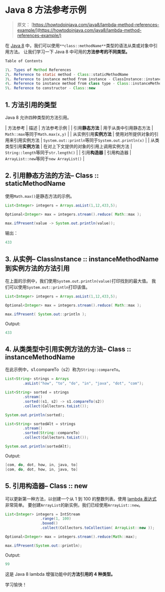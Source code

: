 # Java 8 方法参考示例

> 原文： [https://howtodoinjava.com/java8/lambda-method-references-example/](https://howtodoinjava.com/java8/lambda-method-references-example/)

在 [Java 8](//howtodoinjava.com/java-8-tutorial/) 中，我们可以使用`**class::methodName**`类型的语法从类或对象中引用方法。 让我们学习一下 Java 8 中可用的**方法参考的不同类型。**

```java
Table of Contents

1\. Types of Method References
2\. Reference to static method - Class::staticMethodName
3\. Reference to instance method from instance - ClassInstance::instanceMethodName
4\. Reference to instance method from class type - Class::instanceMethodName
5\. Reference to constructor - Class::new
```

## 1\. 方法引用的类型

Java 8 允许四种类型的方法引用。

| 方法参考 | 描述 | 方法参考示例 |
| 引用**静态方法** | 用于从类中引用静态方法 | `Math::max`等同于`Math.max(x,y)` |
| 从实例引用**实例方法** | 使用对所提供对象的引用来引用实例方法 | `System.out::println`等同于`System.out.println(x)` |
| 从类类型引用**实例方法** | 在对上下文提供的对象的引用上调用实例方法 | `String::length`等同于`str.length()` |
| 引用**构造器** | 引用构造器 | `ArrayList::new`等同于`new ArrayList()` |

## 2\. 引用静态方法的方法– Class :: staticMethodName

使用`Math.max()`是静态方法的示例。

```java
List<Integer> integers = Arrays.asList(1,12,433,5);

Optional<Integer> max = integers.stream().reduce( Math::max ); 

max.ifPresent(value -> System.out.println(value)); 

```

输出：

```java
433
```

## 3\. 从实例– ClassInstance :: instanceMethodName 到实例方法的方法引用

在上面的示例中，我们使用`System.out.println(value)`打印找到的最大值。 我们可以使用`System.out::println`打印该值。

```java
List<Integer> integers = Arrays.asList(1,12,433,5);

Optional<Integer> max = integers.stream().reduce( Math::max ); 

max.ifPresent( System.out::println ); 

```

Output:

```java
433
```

## 4\. 从类类型中引用实例方法的方法– Class :: instanceMethodName

在此示例中，s1.compareTo（s2）称为`String::compareTo`。

```java
List<String> strings = Arrays
		.asList("how", "to", "do", "in", "java", "dot", "com");

List<String> sorted = strings
		.stream()
		.sorted((s1, s2) -> s1.compareTo(s2))
		.collect(Collectors.toList());

System.out.println(sorted);

List<String> sortedAlt = strings
		.stream()
		.sorted(String::compareTo)
		.collect(Collectors.toList());

System.out.println(sortedAlt);

```

Output:

```java
[com, do, dot, how, in, java, to]
[com, do, dot, how, in, java, to]
```

## 5\. 引用构造器– Class :: new

可以更新第一种方法，以创建一个从 1 到 100 的整数列表。使用 [lambda 表达式](//howtodoinjava.com/java8/complete-lambda-expressions-tutorial-in-java/)非常简单。 要创建`ArrayList`的新实例，我们已经使用`ArrayList::new`。

```java
List<Integer> integers = IntStream
				.range(1, 100)
				.boxed()
				.collect(Collectors.toCollection( ArrayList::new ));

Optional<Integer> max = integers.stream().reduce(Math::max); 

max.ifPresent(System.out::println); 

```

Output:

```java
99
```

这是 Java 8 lambda 增强功能中的**方法引用的 4 种类型。**

学习愉快！
